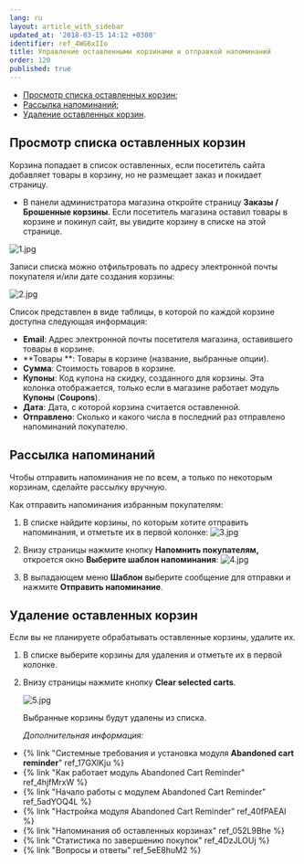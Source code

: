 ```yaml
---
lang: ru
layout: article_with_sidebar
updated_at: '2018-03-15 14:12 +0300'
identifier: ref_4WG6xIIo
title: Управление оставленными корзинами и отправкой напоминаний
order: 120
published: true
---
```

*   [Просмотр списка оставленных корзин](#просмотр-списка-оставленных-корзин);
*   [Рассылка напоминаний](#рассылка-напоминаний);
*   [Удаление оставленных корзин](#удаление-оставленных-корзин).

## Просмотр списка оставленных корзин

Корзина попадает в список оставленных, если посетитель сайта добавляет товары в корзину, но не размещает заказ и покидает страницу.

*   В панели администратора магазина откройте страницу **Заказы / Брошенные корзины**. Если посетитель магазина оставил товары в корзине и покинул сайт, вы увидите корзину в списке на этой странице. 

![1.jpg]({{site.baseurl}}/attachments/ref_4WG6xIIo/1.jpg)

Записи списка можно отфильтровать по адресу электронной почты покупателя и/или дате создания корзины:

![2.jpg]({{site.baseurl}}/attachments/ref_4WG6xIIo/2.jpg)

Список представлен в виде таблицы, в которой по каждой корзине доступна следующая информация:

*   **Email**: Адрес электронной почты посетителя магазина, оставившего товары в корзине.
*   **Товары **: Товары в корзине (название, выбранные опции).
*   **Сумма**: Стоимость товаров в корзине.
*   **Купоны**: Код купона на скидку, созданного для корзины. Эта колонка отображается, только если в магазине работает модуль **Купоны** (**Coupons**).
*   **Дата**: Дата, с которой корзина считается оставленной.
*   **Отправлено**: Сколько и какого числа в последний раз отправлено напоминаний покупателю.

## Рассылка напоминаний 

Чтобы отправить напоминания не по всем, а только по некоторым корзинам, сделайте рассылку вручную.

Как отправить напоминания избранным покупателям:

1.  В списке найдите корзины, по которым хотите отправить напоминания, и отметьте их в первой колонке:
    ![3.jpg]({{site.baseurl}}/attachments/ref_4WG6xIIo/3.jpg)

2.  Внизу страницы нажмите кнопку **Напомнить покупателям,** откроется окно **Выберите шаблон напоминания**: 
    ![4.jpg]({{site.baseurl}}/attachments/ref_4WG6xIIo/4.jpg)

3.  В выпадающем меню **Шаблон** выберите сообщение для отправки и нажмите **Отправить напоминание**.

## Удаление оставленных корзин

Если вы не планируете обрабатывать оставленные корзины, удалите их. 

1.  В списке выберите корзины для удаления и отметьте их в первой колонке.
2.  Внизу страницы нажмите кнопку **Clear selected carts**. 

    ![5.jpg]({{site.baseurl}}/attachments/ref_4WG6xIIo/5.jpg)

    Выбранные корзины будут удалены из списка.
    
    _Дополнительная информация:_
*   {% link "Системные требования и установка модуля **Abandoned cart reminder**" ref_17GXlKju %}
*   {% link "Как работает модуль Abandoned Cart Reminder" ref_4hjfMrxW %}
*   {% link "Начало работы с модулем Abandoned Cart Reminder" ref_5adYOQ4L %}
*   {% link "Настройка модуля  Abandoned Cart Reminder" ref_40fPAEAI %}
*   {% link "Напоминания об оставленных корзинах" ref_052L9Bhe %}
*   {% link "Статистика по завершению покупок" ref_4DzJLOUj %}
*   {% link "Вопросы и ответы" ref_5eE8huM2 %}
